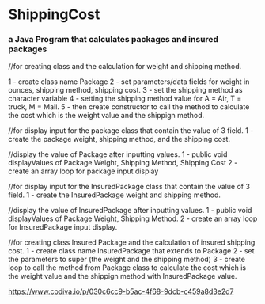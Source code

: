 # ShippingCost

### a Java Program that calculates packages and insured packages



//for creating class and the calculation for weight and shipping method.

1 - create class name Package
2 - set parameters/data fields for weight in ounces, shipping method, shipping cost.
3 - set the shipping method as character variable
4 - setting the shipping method value for A = Air, T = truck, M = Mail.
5 - then create constructor to call the method to calculate the cost which is the weight value and the shippign method.

//for display input for the package class that contain the value of 3 field.
1 - create the package weight, shipping method, and the shipping cost.

//display the value of Package after inputting values.
1 - public void displayValues of Package Weight, Shipping Method, Shipping Cost
2 - create an array loop for package input display

//for display input for the InsuredPackage class that contain the value of 3 field.
1 - create the InsuredPackage weight and shipping method.

//display the value of InsuredPackage after inputting values.
1 - public void displayValues of Package Weight, Shipping Method.
2 - create an array loop for InsuredPackage input display.



//for creating class Insured Package and the calculation of insured shipping cost.
1 - create class name InsuredPackage that extends to Package
2 - set the parameters to super (the weight and the shipping method)
3 - create loop to call the method from Package class to calculate the cost which is the weight value and the shippign method with InsuredPackage value.


https://www.codiva.io/p/030c6cc9-b5ac-4f68-9dcb-c459a8d3e2d7
